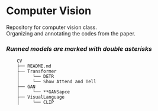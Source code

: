 # Computer Vision
Repository for computer vision class.<br>
Organizing and annotating the codes from the paper.

### *Runned models are marked with double asterisks*
```
    CV
    ├── README.md
    ├── Transformer
    │     └── DETR
    │     └── Show Attend and Tell
    ├── GAN
    │     └── **GANSapce
    ├── VisualLanguage
    │     └── CLIP
    
```
